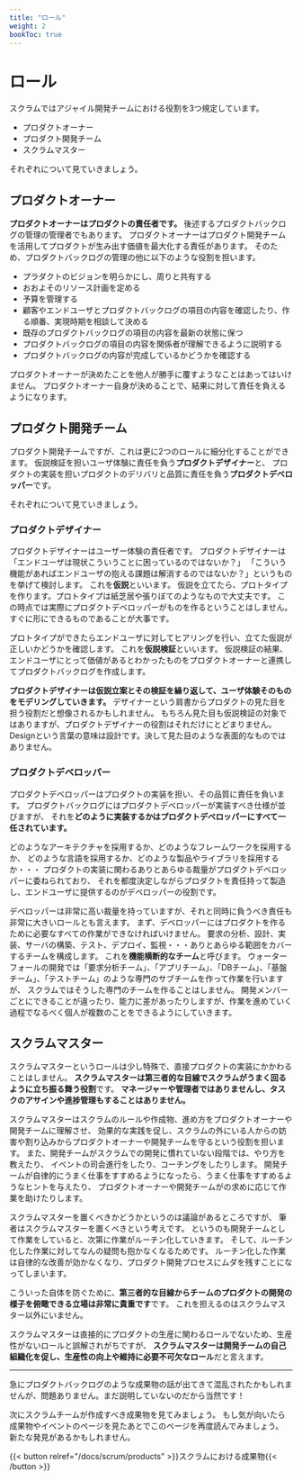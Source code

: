 ```yaml
---
title: "ロール"
weight: 2
bookToc: true
---
```


# ロール

スクラムではアジャイル開発チームにおける役割を3つ規定しています。

* プロダクトオーナー
* プロダクト開発チーム
* スクラムマスター

それぞれについて見ていきましょう。

## プロダクトオーナー

**プロダクトオーナーはプロダクトの責任者です。** 後述するプロダクトバックログの管理の管理者でもあります。
プロダクトオーナーはプロダクト開発チームを活用してプロダクトが生み出す価値を最大化する責任があります。
そのため、プロダクトバックログの管理の他に以下のような役割を担います。

* プラダクトのビジョンを明らかにし、周りと共有する
* おおよそのリソース計画を定める
* 予算を管理する
* 顧客やエンドユーザとプロダクトバックログの項目の内容を確認したり、作る順番、実現時期を相談して決める
* 既存のプロダクトバックログの項目の内容を最新の状態に保つ
* プロダクトバックログの項目の内容を関係者が理解できるように説明する
* プロダクトバックログの内容が完成しているかどうかを確認する

プロダクトオーナーが決めたことを他人が勝手に覆すようなことはあってはいけません。
プロダクトオーナー自身が決めることで、結果に対して責任を負えるようになります。

## プロダクト開発チーム

プロダクト開発チームですが、これは更に2つのロールに細分化することができます。
仮説検証を担いユーザ体験に責任を負う**プロダクトデザイナー**と、
プロダクトの実装を担いプロダクトのデリバリと品質に責任を負う**プロダクトデベロッパー**です。

それぞれについて見ていきましょう。

### プロダクトデザイナー

プロダクトデザイナーはユーザー体験の責任者です。
プロダクトデザイナーは「エンドユーザは現状こういうことに困っているのではないか？」
「こういう機能があればエンドユーザの抱える課題は解消するのではないか？」というものを挙げて検討します。
これを**仮説**といいます。
仮説を立てたら、プロトタイプを作ります。プロトタイプは紙芝居や張りぼてのようなもので大丈夫です。
この時点では実際にプロダクトデベロッパーがものを作るということはしません。すぐに形にできるものであることが大事です。

プロトタイプができたらエンドユーザに対してヒアリングを行い、立てた仮説が正しいかどうかを確認します。
これを**仮説検証**といいます。
仮説検証の結果、エンドユーザにとって価値があるとわかったものをプロダクトオーナーと連携してプロダクトバックログを作成します。

**プロダクトデザイナーは仮説立案とその検証を繰り返して、ユーザ体験そのものをモデリングしていきます。**
デザイナーという肩書からプロダクトの見た目を担う役割だと想像されるかもしれません。
もちろん見た目も仮説検証の対象ではありますが、プロダクトデザイナーの役割はそれだけにとどまりません。
Designという言葉の意味は設計です。決して見た目のような表面的なものではありません。

### プロダクトデベロッパー

プロダクトデベロッパーはプロダクトの実装を担い、その品質に責任を負います。
プロダクトバックログにはプロダクトデベロッパーが実装すべき仕様が並びますが、
それを**どのように実装するかはプロダクトデベロッパーにすべて一任されています。**

どのようなアーキテクチャを採用するか、どのようなフレームワークを採用するか、
どのような言語を採用するか、どのような製品やライブラリを採用するか・・・
プロダクトの実装に関わるありとあらゆる裁量がプロダクトデベロッパーに委ねられており、
それを都度決定しながらプロダクトを責任持って製造し、エンドユーザに提供するのがデベロッパーの役割です。

デベロッパーは非常に高い裁量を持っていますが、それと同時に負うべき責任も非常に大きいロールとも言えます。
まず、デベロッパーにはプロダクトを作るために必要なすべての作業ができなければいけません。
要求の分析、設計、実装、サーバの構築、テスト、デプロイ、監視・・・ありとあらゆる範囲をカバーするチームを構成します。
これを**機能横断的なチーム**と呼びます。
ウォーターフォールの開発では「要求分析チーム」、「アプリチーム」、「DBチーム」、「基盤チーム」、「テストチーム」のような専門のサブチームを作って作業を行いますが、
スクラムではそうした専門のチームを作ることはしません。
開発メンバーごとにできることが違ったり、能力に差があったりしますが、作業を進めていく過程でなるべく個人が複数のことをできるようにしていきます。

## スクラムマスター

スクラムマスターというロールは少し特殊で、直接プロダクトの実装にかかわることはしません。
**スクラムマスターは第三者的な目線でスクラムがうまく回るように立ち振る舞う役割**です。
**マネージャーや管理者ではありませんし、タスクのアサインや進捗管理もすることはありません。**

スクラムマスターはスクラムのルールや作成物、進め方をプロダクトオーナーや開発チームに理解させ、
効果的な実践を促し、スクラムの外にいる人からの妨害や割り込みからプロダクトオーナーや開発チームを守るという役割を担います。
また、開発チームがスクラムでの開発に慣れていない段階では、やり方を教えたり、
イベントの司会進行をしたり、コーチングをしたりします。
開発チームが自律的にうまく仕事をすすめるようになったら、うまく仕事をすすめるようなヒントを与えたり、
プロダクトオーナーや開発チームがの求めに応じて作業を助けたりします。

スクラムマスターを置くべきかどうかというのは議論があるところですが、
筆者はスクラムマスターを置くべきという考えです。
というのも開発チームとして作業をしていると、次第に作業がルーチン化していきます。
そして、ルーチン化した作業に対してなんの疑問も抱かなくなるためです。
ルーチン化した作業は自律的な改善が効かなくなり、プロダクト開発プロセスにムダを残すことになってしまいます。

こういった自体を防ぐために、**第三者的な目線からチームのプロダクトの開発の様子を俯瞰できる立場は非常に貴重です**です。
これを担えるのはスクラムマスター以外にいません。

スクラムマスターは直接的にプロダクトの生産に関わるロールでないため、生産性がないロールと誤解されがちですが、
**スクラムマスターは開発チームの自己組織化を促し、生産性の向上や維持に必要不可欠なロール**だと言えます。

---

急にプロダクトバックログのような成果物の話が出てきて混乱されたかもしれませんが、問題ありません。まだ説明していないのだから当然です！

次にスクラムチームが作成すべき成果物を見てみましょう。
もし気が向いたら成果物やイベントのページを見たあとでこのページを再度読んでみましょう。
新たな発見があるかもしれません。

{{< button relref="/docs/scrum/products" >}}スクラムにおける成果物{{< /button >}}
